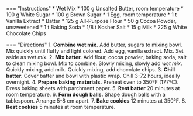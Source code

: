 === "Instructions"
    * Wet Mix
        * 100 g Unsalted Butter, room temperature
        * 100 g White Sugar
        * 100 g Brown Sugar
        * 1 Egg, room temperature
        * 1 t Vanilla Extract
    * Batter
        * 125 g All-Purpose Flour
        * 50 g Cocoa Powder, unsweetened
        * 1 t Baking Soda
        * 1/8 t Kosher Salt
        * 15 g Milk
        * 225 g White Chocolate Chips

=== "Directions"
    1. **Combine wet mix.** Add butter, sugars to mixing bowl. Mix quickly until fluffy and light colored. Add egg, vanilla extract. Mix. Set aside as *wet mix*.
    2. **Mix batter.** Add flour, cocoa powder, baking soda, salt to clean mixing bowl. Mix to combine. Slowly mixing, slowly add *wet mix*. Quickly mixing, add milk. Quickly mixing, add chocolate chips.
    3. **Chill batter.** Cover batter and bowl with plastic wrap. Chill 3-72 hours, ideally overnight.
    4. **Prepare baking materials.** Preheat oven to 350ºF (177ºC). Dress baking sheets with parchment paper.
    5. **Rest batter** 20 minutes at room temperature.
    6. **Form dough balls.** Shape dough balls with a tablespoon. Arrange 5-8 cm apart.
    7. **Bake cookies** 12 minutes at 350ºF.
    8. **Rest cookies** 5 minutes at room temperature.

[^1]:
    McKenney, Sally. ["Inside Out Chocolate Chip Cookies."](https://sallysbakingaddiction.com/inside-out-chocolate-chip-cookies/) *Sally's Baking Addiction.* 29 January 2020.
